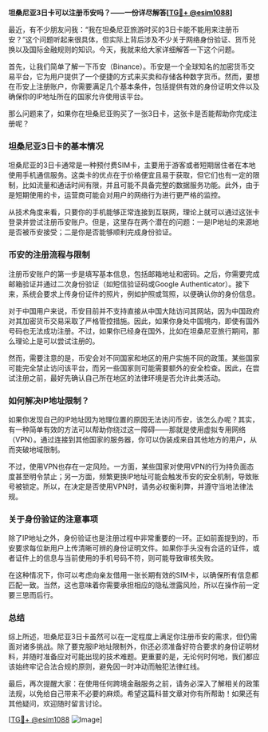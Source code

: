 **坦桑尼亚3日卡可以注册币安吗？——一份详尽解答[[TG💪+ @esim1088](https://t.me/s/esim1088)]**

最近，有不少朋友问我：“我在坦桑尼亚旅游时买的3日卡能不能用来注册币安？”这个问题听起来很具体，但实际上背后涉及不少关于网络身份验证、货币兑换以及国际金融规则的知识。今天，我就来给大家详细解答一下这个问题。

首先，让我们简单了解一下币安（Binance）。币安是一个全球知名的加密货币交易平台，它为用户提供了一个便捷的方式来买卖和存储各种数字货币。然而，要想在币安上注册账户，你需要满足几个基本条件，包括提供有效的身份证明文件以及确保你的IP地址所在的国家允许使用该平台。

那么问题来了，如果你在坦桑尼亚购买了一张3日卡，这张卡是否能帮助你完成注册呢？

### 坦桑尼亚3日卡的基本情况

坦桑尼亚的3日卡通常是一种预付费SIM卡，主要用于游客或者短期居住者在本地使用手机通信服务。这类卡的优点在于价格便宜且易于获取，但它们也有一定的限制，比如流量和通话时间有限，并且可能不具备完整的数据服务功能。此外，由于是短期使用的卡，运营商可能会对用户的网络行为进行更严格的监控。

从技术角度来看，只要你的手机能够正常连接到互联网，理论上就可以通过这张卡登录并尝试注册币安账户。但是，这里存在两个潜在的问题：一是IP地址的来源地是否被币安接受；二是你是否能够顺利完成身份验证。

### 币安的注册流程与限制

注册币安账户的第一步是填写基本信息，包括邮箱地址和密码。之后，你需要完成邮箱验证并通过二次身份验证（如短信验证码或Google Authenticator）。接下来，系统会要求上传身份证件的照片，例如护照或驾照，以便确认你的身份信息。

对于中国用户来说，币安目前并不支持直接从中国大陆访问其网站，因为中国政府对其加密货币交易采取了严格管控措施。因此，如果你身处中国境内，即使有国外号码也无法成功注册。不过，如果你已经身在国外，比如在坦桑尼亚旅行期间，那么理论上是可以尝试注册的。

然而，需要注意的是，币安会对不同国家和地区的用户实施不同的政策。某些国家可能完全禁止访问该平台，而另一些国家则可能需要额外的安全检查。因此，在尝试注册之前，最好先确认自己所在地区的法律环境是否允许此类活动。

### 如何解决IP地址限制？

如果你发现自己的IP地址因为地理位置的原因无法访问币安，该怎么办呢？其实，有一种简单有效的方法可以帮助你绕过这一障碍——那就是使用虚拟专用网络（VPN）。通过连接到其他国家的服务器，你可以伪装成来自其他地方的用户，从而突破地域限制。

不过，使用VPN也存在一定风险。一方面，某些国家对使用VPN的行为持负面态度甚至明令禁止；另一方面，频繁更换IP地址可能会触发币安的安全机制，导致账号被锁定。所以，在决定是否使用VPN时，请务必权衡利弊，并遵守当地法律法规。

### 关于身份验证的注意事项

除了IP地址之外，身份验证也是注册过程中非常重要的一环。正如前面提到的，币安要求每位新用户上传清晰可辨的身份证明文件。如果你手头没有合适的证件，或者证件上的信息与当前使用的手机号码不符，则可能导致审核失败。

在这种情况下，你可以考虑向亲友借用一张长期有效的SIM卡，以确保所有信息都匹配一致。当然，这也意味着你需要承担相应的隐私泄露风险，所以在操作前一定要三思而后行。

### 总结

综上所述，坦桑尼亚3日卡虽然可以在一定程度上满足你注册币安的需求，但仍需面对诸多挑战。除了要克服IP地址限制外，你还必须准备好符合要求的身份证明材料，并随时准备应对可能出现的技术难题。更重要的是，无论何时何地，我们都应该始终牢记合法合规的原则，避免因一时冲动而触犯法律红线。

最后，再次提醒大家：在使用任何跨境金融服务之前，请务必深入了解相关的政策法规，以免给自己带来不必要的麻烦。希望这篇科普文章对你有所帮助！如果还有其他疑问，欢迎随时留言讨论。

[[TG💪+ @esim1088](https://t.me/s/esim1088) ![Image](https://i.postimg.cc/4NQfJmqS/Snipaste-2025-05-13-00-14-12.png)]
